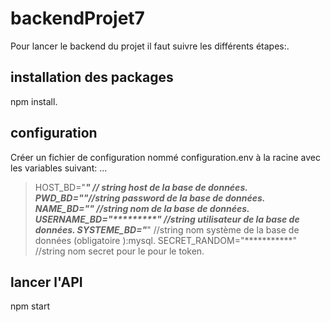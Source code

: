 # backendProjet7
Pour lancer le backend du projet il faut suivre les différents étapes:.
## installation des packages
npm install.
##  configuration 
Créer un fichier de configuration nommé configuration.env à la racine avec les variables suivant: ...
>HOST_BD="***********" // string host de la base de données.
>PWD_BD="*************"//string password de la base de données.
>NAME_BD="************" //string nom de la base de données.
>USERNAME_BD="**********" //string utilisateur de la base de données.
>SYSTEME_BD="***********" //string nom système de la base de données (obligatoire ):mysql.
>SECRET_RANDOM="***********" //string nom secret pour  le pour le token.
## lancer l'API 
npm start
